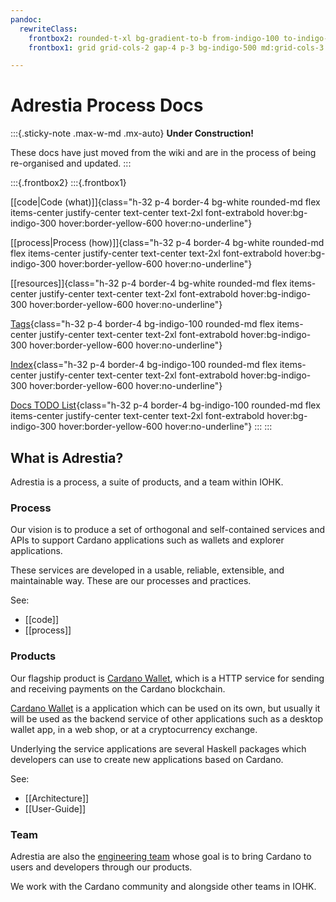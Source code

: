 ```yaml
---
pandoc:
  rewriteClass:
    frontbox2: rounded-t-xl bg-gradient-to-b from-indigo-100 to-indigo-400 bg-white p-8 mb-4
    frontbox1: grid grid-cols-2 gap-4 p-3 bg-indigo-500 md:grid-cols-3

---
```


# Adrestia Process Docs

:::{.sticky-note .max-w-md .mx-auto}
**Under Construction!**

These docs have just moved from the wiki and are in the process of
being re-organised and updated.
:::

:::{.frontbox2}
:::{.frontbox1}

[[code|Code (what)]]{class="h-32 p-4 border-4 bg-white rounded-md flex items-center justify-center text-center text-2xl font-extrabold hover:bg-indigo-300 hover:border-yellow-600 hover:no-underline"}

[[process|Process (how)]]{class="h-32 p-4 border-4 bg-white rounded-md flex items-center justify-center text-center text-2xl font-extrabold hover:bg-indigo-300 hover:border-yellow-600 hover:no-underline"}

[[resources]]{class="h-32 p-4 border-4 bg-white rounded-md flex items-center justify-center text-center text-2xl font-extrabold hover:bg-indigo-300 hover:border-yellow-600 hover:no-underline"}

[Tags](-/tags){class="h-32 p-4 border-4 bg-indigo-100 rounded-md flex items-center justify-center text-center text-2xl font-extrabold hover:bg-indigo-300 hover:border-yellow-600 hover:no-underline"}

[Index](-/all){class="h-32 p-4 border-4 bg-indigo-100 rounded-md flex items-center justify-center text-center text-2xl font-extrabold hover:bg-indigo-300 hover:border-yellow-600 hover:no-underline"}

[Docs TODO List](-/tasks){class="h-32 p-4 border-4 bg-indigo-100 rounded-md flex items-center justify-center text-center text-2xl font-extrabold hover:bg-indigo-300 hover:border-yellow-600 hover:no-underline"}
:::
:::


## What is Adrestia?

Adrestia is a process, a suite of products, and a team within IOHK.

### Process

Our vision is to produce a set of orthogonal and self-contained services and
APIs to support Cardano applications such as wallets and explorer applications.

These services are developed in a usable, reliable, extensible, and maintainable
way. These are our processes and practices.

See:
- [[code]]
- [[process]]

### Products

Our flagship product is [Cardano Wallet][cardano-wallet], which is a HTTP
service for sending and receiving payments on the Cardano blockchain.

[Cardano Wallet][cardano-wallet] is a application which can be used on its own,
but usually it will be used as the backend service of other applications such as
a desktop wallet app, in a web shop, or at a cryptocurrency exchange.

Underlying the service applications are several Haskell packages which
developers can use to create new applications based on Cardano.

See:
- [[Architecture]]
- [[User-Guide]]

### Team

Adrestia are also the [engineering team][github-team] whose goal
is to bring Cardano to users and developers through our products.

We work with the Cardano community and alongside other teams in IOHK.

[cardano-wallet]: https://github.com/orgs/input-output-hk/cardano-wallet
[github-team]: https://github.com/orgs/input-output-hk/teams/adrestia/members
